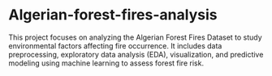 # Algerian-forest-fires-analysis
This project focuses on analyzing the Algerian Forest Fires Dataset to study environmental factors affecting fire occurrence. It includes data preprocessing, exploratory data analysis (EDA), visualization, and predictive modeling using machine learning to assess forest fire risk.
